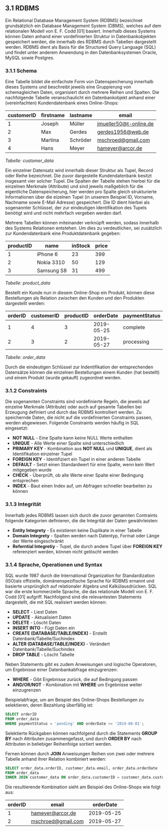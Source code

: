 ## 3.1 RDBMS
Ein Relational Database Management System (RDBMS) bezeichnet grundsätzlich ein Database Management System (DBMS), welches auf dem relationalen Modell von E. F. Codd [01] basiert. Innerhalb dieses Systems können Daten anhand einer vordefinierten Struktur in Datenbankobjekten gespeichert werden, die innerhalb des RDBMS durch Tabellen dargestellt werden. RDBMS dient als Basis für die Structured Query Language (SQL) und findet unter anderem Anwendung in den Datenbanksystemen Oracle, MySQL sowie Postgres.

### 3.1.1 Schema 
Eine Tabelle bildet die einfachste Form von Datenspeicherung innerhalb dieses Systems und beschreibt jeweils eine Gruppierung von schemagleichen Daten, organisiert durch mehrere Reihen und Spalten. Die nachfolgende Tabelle veranschaulicht ein Datenbankobjekt anhand einer (vereinfachten) Kundendatenbank eines Online-Shops:


| customerID   | firstname | lastname | email 
| --- | --- | ---  | ---
| 1 | Joseph | Müller | jmueller50@t-online.de 
| 2 | Max | Gerdes | gerdes1956@web.de 
| 3 | Martina | Schröder | mschroed@gmail.com
| 4 | Hans | Meyer | hameyer@arcor.de

*Tabelle: customer_data*

Ein einzelner Datensatz wird innerhalb dieser Struktur als Tupel, Record oder Reihe bezeichnet. Die zuvor dargestelle Kundendatenbank besitzt insgesamt vier solcher Tupel. Die Spalten der Tabelle stehen  hierbei für die einzelnen Merkmale (Attribute) und sind jeweils maßgeblich für die eigentliche Datenspeicherung, hier werden pro Spalte gleich strukturierte Informationen über die eizelnen Tupel (in unserem Beispiel ID, Vorname, Nachname sowie E-Mail Adresse) gespeichert. Die ID dient hierbei als sogenannter Schlüssel, der zur eindeutigen Identifikation des Tupels benötigt wird und nicht mehrfach vergeben werden darf. 

Mehrere Tabellen können miteinander verknüpft werden, sodass innerhalb des Systems Relationen entstehen. Um dies zu verdeutlichen, sei zusätzlich zur Kundendatenbank eine Produktdatenbank gegeben:

| productID   | name | inStock | price 
| --- | --- | ---  | ---
| 1 | iPhone 6 | 23 | 399 
| 2 | Nokia 3310 | 50 | 129 
| 3 | Samsung S8 | 31 | 499

*Tabelle: product_data*

Bestellt ein Kunde nun in diesem Online-Shop ein Produkt, können diese Bestellungen als Relation zwischen den Kunden und den Produkten dargestellt werden:

| orderID   | customerID | productID | orderDate | paymentStatus
| --- | --- | ---  | --- | ---
| 1 | 4 | 3 | 2019-05-25 | complete
| 2 | 3 | 2 | 2019-05-27 | processing

*Tabelle: order_data*

Durch die eindeutigen Schlüssel zur Indentifikation der entsprechenden Datensätze können die einzelnen Bestellungen einem Kunden (hat bestellt) und einem Produkt (wurde gekauft) zugeordnet werden.

### 3.1.2 Constraints
Die sogenannten Constraints sind vordefinierte Regeln, die jeweils auf einzelne Merkmale (Attribute) oder auch auf gesamte Tabellen bei Erzeugung definiert und durch das RDBMS kontrolliert werden. Zu speichernde Daten, die nicht auf die vordefinierten Constraints passen, werden abgewiesen. Folgende Constraints werden häufig in SQL eingesetzt:

* **NOT NULL** - Eine Spalte kann keine NULL Werte enthalten
* **UNIQUE** - Alle Werte einer Spalte sind unterschiedlich
* **PRIMARY KEY** - Kombination aus **NOT NULL** und **UNIQUE**, dient als Identifikation einzelner Tupel
* **FOREIGN KEY** - Identifiziert ein Tupel in einer anderen Tabelle
* **DEFAULT** - Setzt einen Standardwert für eine Spalte, wenn kein Wert mitgegeben wurde
* **CHECK** - Überprüft, ob alle Werte einer Spalte einer Bedingung entsprechen
* **INDEX** - Baut einen Index auf, um Abfragen schneller bearbeiten zu können

### 3.1.3 Integrität 
Innerhalb jedes RDBMS lassen sich durch die zuvor genannten Contraints folgende Kategorien definieren, die die Integrität der Daten gewährleisten:
* **Entity Integrety** - Es existieren keine Duplikate in einer Tabelle
* **Domain Integrety** - Spalten werden nach Datentyp, Format oder Länge der Werte eingeschränkt
* **Referntial Integretiy** - Tupel, die durch andere Tupel über **FOREIGN KEY** referenziert werden, können nicht gelöscht werden

### 3.1.4 Sprache, Operationen und Syntax
SQL wurde 1987 durch die International Organization for Standardization (ISO)als offizielle, domänenspezifische Sprache für RDBMS ernannt und basierte ursprünglich auf relationaler Algebra und Kalkülausdrücken. SQL war die erste kommerzielle Sprache, die das relationale Modell von E. F. Codd [01] aufgriff. Nachfolgend sind die relevantesten Statements dargestellt, die mit SQL realisiert werden können:

* **SELECT** - Liest Daten
* **UPDATE** - Aktualisiert Daten
* **DELETE** - Löscht Daten
* **INSERT INTO** - Fügt Daten ein
* **CREATE (DATABASE/TABLE/INDEX)** - Erstellt Datenbank/Tabelle/Suchindex
* **ALTER (DATABASE/TABLE/INDEX)** - Verändert Datenbank/Tabelle/Suchindex
* **DROP TABLE** - Löscht Tabelle

Neben Statements gibt es zudem Anweisungen und logische Operatoren, um Ergebnisse einer Datenbankabfrage einzugrenzen:

* **WHERE** - Gibt Ergebnisse zurück, die auf Bedingung passen
* **AND/OR/NOT** - Kombination mit **WHERE** um Ergebnisse weiter einzugrenzen

Beispielabfrage, um am Beispiel des Online-Shops Bestellungen zu selektieren, deren Bezahlung überfällig ist:
~~~~sql
SELECT orderID
FROM order_data
WHERE paymentStatus = 'pending' AND orderDate <= '2019-06-01';
~~~~

Selektierte Rückgaben können nachfolgend durch die Statements **GROUP BY** nach Attributen zusammengefasst, und durch **ORDER BY** nach Attributen in beliebiger Reihenfolge sortiert werden.

Fernen können durch **JOIN** Anweisungen Reihen von zwei oder mehrere Tabelle anhand ihrer Relation kombiniert werden:

~~~~sql
SELECT order_data.orderID, customer_data.email, order_data.orderDate
FROM order_data
INNER JOIN customer_data ON order_data.customerID = customer_data.customerID;
~~~~

Die resultierende Kombination sieht am Beispiel des Online-Shops wie folgt aus:

| orderID   | email | orderDate 
| --- | --- | ---  
| 1 | hameyer@arcor.de | 2019-05-25 
| 2 | mschroed@gmail.com | 2019-05-27 
